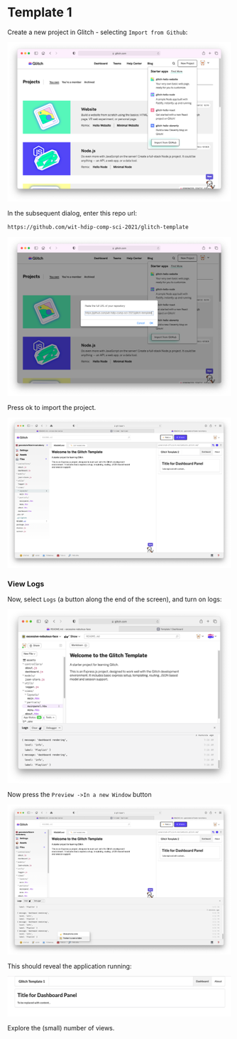 # Template 1

Create a new project in Glitch - selecting `Import from Github`:

![](img/29.png)

In the subsequent dialog, enter this repo url:

~~~bash
https://github.com/wit-hdip-comp-sci-2021/glitch-template
~~~

![](img/30.png)

Press ok to import the project.

![](img/31.png)



### View Logs

Now, select `Logs` (a button along the end of the screen), and turn on logs:

![](img/40.png)

Now press the `Preview ->In a new Window` button

![](img/41.png)

This should reveal the application running:

![](img/04x.png)

Explore the (small) number of views.
